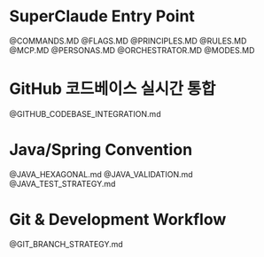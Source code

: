 # SuperClaude Entry Point

@COMMANDS.MD
@FLAGS.MD
@PRINCIPLES.MD
@RULES.MD
@MCP.MD
@PERSONAS.MD
@ORCHESTRATOR.MD
@MODES.MD

# GitHub 코드베이스 실시간 통합
@GITHUB_CODEBASE_INTEGRATION.md

# Java/Spring Convention
@JAVA_HEXAGONAL.md
@JAVA_VALIDATION.md
@JAVA_TEST_STRATEGY.md

# Git & Development Workflow
@GIT_BRANCH_STRATEGY.md